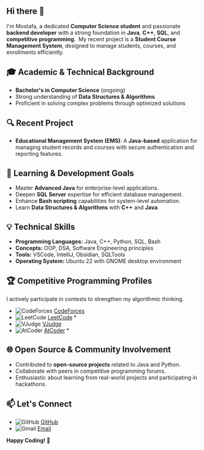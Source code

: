 ## Hi there 👋

I'm Mostafa, a dedicated **Computer Science student** and passionate **backend developer** with a strong foundation in **Java**, **C++**, **SQL**, and **competitive programming**.  My recent project is a **Student Course Management System**, designed to manage students, courses, and enrollments efficiently.

## 🎓 Academic & Technical Background

- **Bachelor's in Computer Science** (ongoing)
- Strong understanding of **Data Structures & Algorithms**
- Proficient in solving complex problems through optimized solutions

## 🔍 Recent Project

- **Educational Management System (EMS)**: A **Java-based** application for managing student records and courses with secure authentication and reporting features.

## 🌱 Learning & Development Goals

- Master **Advanced Java** for enterprise-level applications.
- Deepen **SQL Server** expertise for efficient database management.
- Enhance **Bash scripting** capabilities for system-level automation.
- Learn **Data Structures & Algorithms** with **C++** and **Java**.

## 💡 Technical Skills

- **Programming Languages:** Java, C++, Python, SQL, Bash
- **Concepts:** OOP, DSA, Software Engineering principles
- **Tools:** VSCode, IntelliJ, Obsidian, SQLTools
- **Operating System:** Ubuntu 22 with GNOME desktop environment

## 🏆 Competitive Programming Profiles

I actively participate in contests to strengthen my algorithmic thinking.

- ![CodeForces](https://img.shields.io/badge/CodeForces-%230066CC.svg?&style=for-the-badge&logo=codeforces&logoColor=white) [CodeForces](https://codeforces.com/profile/Mustafa_1655)
- ![LeetCode](https://img.shields.io/badge/LeetCode-%23FFA116.svg?&style=for-the-badge&logo=leetcode&logoColor=white) [LeetCode](https://leetcode.com/u/mn1650/) *
- ![VJudge](https://img.shields.io/badge/VJudge-%234CAF50.svg?&style=for-the-badge&logo=vjudge&logoColor=white) [VJudge](https://vjudge.net/user/mblackphoton1650)
- ![AtCoder](https://img.shields.io/badge/AtCoder-%237D4698.svg?&style=for-the-badge&logo=atcoder&logoColor=white) [AtCoder](https://atcoder.jp/users/mostafa615) *

## 🌐 Open Source & Community Involvement

- Contributed to **open-source projects** related to Java and Python.
- Collaborate with peers in competitive programming forums.
- Enthusiastic about learning from real-world projects and participating in hackathons.

## 📫 Let's Connect

- ![GitHub](https://img.shields.io/badge/GitHub-%23181717.svg?&style=for-the-badge&logo=github&logoColor=white) [GitHub](https://github.com/MostafaNady2)
- ![Gmail](https://img.shields.io/badge/Email-D14836?style=for-the-badge&logo=gmail&logoColor=white) [Email](mailto:mustafa2nady@gmail.com)

**Happy Coding! 🚀**

